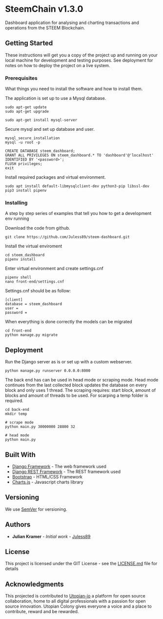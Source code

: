 # SteemChain v1.3.0

Dashboard application for analysing and charting transactions and operations from the STEEM Blockchain.

## Getting Started

These instructions will get you a copy of the project up and running on your local machine for development and testing purposes. See deployment for notes on how to deploy the project on a live system.

### Prerequisites

What things you need to install the software and how to install them.

The application is set up to use a Mysql database.

```
sudo apt-get update
sudo apt-get upgrade

sudo apt-get install mysql-server
```

Secure mysql and set up database and user.
```
mysql_secure_installation
mysql -u root -p

CREATE DATABASE steem_dashboard;
GRANT ALL PRIVILEGES ON steem_dashboard.* TO 'dashboard'@'localhost' IDENTIFIED BY '<password>';
FLUSH privileges;
exit
```

Install required packages and virtual environment.

```
sudo apt install default-libmysqlclient-dev python3-pip libssl-dev
pip3 install pipenv 
```

### Installing

A step by step series of examples that tell you how to get a development env running

Download the code from github.

```
git clone https://github.com/Juless89/steem-dashboard.git
```


Install the virtual enviroment
```
cd steem_dashboard
pipenv install
```
Enter virtual environment and create settings.cnf

```
pipenv shell
nano front-end/settings.cnf
```

Settings.cnf should be as follow:
```
[client]
database = steem_dashboard
user = 
password = 
```

When everything is done correctly the models can be migrated
```
cd front-end
python manage.py migrate

```

## Deployment

Run the Django server as is or set up with a custom webserver.

```
python manage.py runserver 0.0.0.0:8000
```

The back end has can be used in head mode or scraping mode. Head mode continues from the last collected block updates the database on every block and only uses 1 thread. The scraping requires: start block, amount of blocks and amount of threads to be used. For scarping a temp folder is required.


```
cd back-end
mkdir temp

# scrape mode
python main.py 30000000 28800 32

# head mode
python main.py
```

## Built With

* [Django Framework](https://github.com/django/django) - The web framework used
* [Django REST Framework](https://github.com/django/django) - The REST framework used
* [Bootstrap](https://getbootstrap.com/) - HTML/CSS Framework
* [Charts.js](https://www.chartjs.org/) - Javascript charts library


## Versioning

We use [SemVer](http://semver.org/) for versioning.

## Authors

* **Julian Kramer** - *Initial work* - [Juless89](https://github.com/Juless89)

## License

This project is licensed under the GIT License - see the [LICENSE.md](LICENSE.md) file for details

## Acknowledgments

This projected is contributed to [Utopian-io](https://colony.utopian.io/) a platform for open source collaboration, home to all digital professionals with a passion for open source innovation. Utopian Colony gives everyone a voice and a place to contribute, reward and be rewarded.
